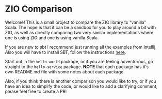 # ZIO Comparison

Welcome! This is a small project to compare the ZIO library to "vanilla" Scala. The hope is that
it can be a sandbox for you to play around a bit with ZIO, as well as directly comparing two very
similar implementations where one is using ZIO and one is using vanilla Scala.

If you are new to sbt I recommend just running all the examples from Intellij. Also you will have
to install SBT, follow the instructions [here](https://docs.scala-lang.org/getting-started/sbt-track/getting-started-with-scala-and-sbt-on-the-command-line.html).

Start out in the `hello-world` package, or if you are feeling adventurous, go straight to the
`hello-service` package. **NOTE** that each package has it's own README.md file with 
some notes about each package.

Also, if you think there is another comparison you would like to try, or if you have an idea
to simplify the code, or would like to add a clarifying comment, please feel free to create 
a PR!
